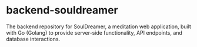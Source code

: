 # backend-souldreamer
The backend repository for SoulDreamer, a meditation web application, built with Go (Golang) to provide server-side functionality, API endpoints, and database interactions.
